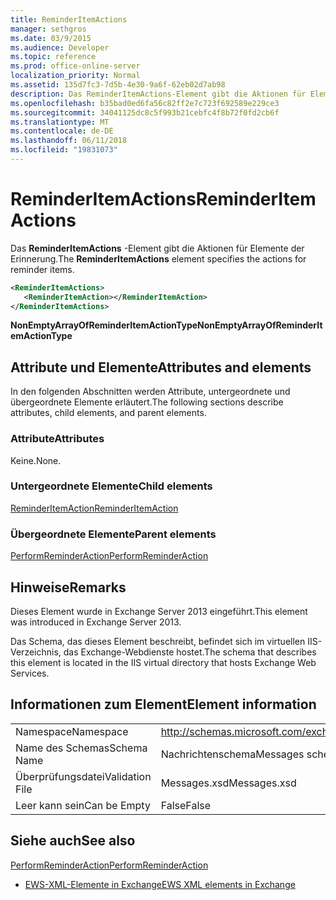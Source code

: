 ```yaml
---
title: ReminderItemActions
manager: sethgros
ms.date: 03/9/2015
ms.audience: Developer
ms.topic: reference
ms.prod: office-online-server
localization_priority: Normal
ms.assetid: 135d7fc3-7d5b-4e30-9a6f-62eb02d7ab98
description: Das ReminderItemActions-Element gibt die Aktionen für Elemente der Erinnerung.
ms.openlocfilehash: b35bad0ed6fa56c82ff2e7c723f692589e229ce3
ms.sourcegitcommit: 34041125dc8c5f993b21cebfc4f8b72f0fd2cb6f
ms.translationtype: MT
ms.contentlocale: de-DE
ms.lasthandoff: 06/11/2018
ms.locfileid: "19831073"
---
```

# <a name="reminderitemactions"></a><span data-ttu-id="ec628-103">ReminderItemActions</span><span class="sxs-lookup"><span data-stu-id="ec628-103">ReminderItemActions</span></span>

<span data-ttu-id="ec628-104">Das **ReminderItemActions** -Element gibt die Aktionen für Elemente der Erinnerung.</span><span class="sxs-lookup"><span data-stu-id="ec628-104">The **ReminderItemActions** element specifies the actions for reminder items.</span></span> 
  
```XML
<ReminderItemActions>
   <ReminderItemAction></ReminderItemAction>
</ReminderItemActions>
```

 <span data-ttu-id="ec628-105">**NonEmptyArrayOfReminderItemActionType**</span><span class="sxs-lookup"><span data-stu-id="ec628-105">**NonEmptyArrayOfReminderItemActionType**</span></span>
## <a name="attributes-and-elements"></a><span data-ttu-id="ec628-106">Attribute und Elemente</span><span class="sxs-lookup"><span data-stu-id="ec628-106">Attributes and elements</span></span>

<span data-ttu-id="ec628-107">In den folgenden Abschnitten werden Attribute, untergeordnete und übergeordnete Elemente erläutert.</span><span class="sxs-lookup"><span data-stu-id="ec628-107">The following sections describe attributes, child elements, and parent elements.</span></span>
  
### <a name="attributes"></a><span data-ttu-id="ec628-108">Attribute</span><span class="sxs-lookup"><span data-stu-id="ec628-108">Attributes</span></span>

<span data-ttu-id="ec628-109">Keine.</span><span class="sxs-lookup"><span data-stu-id="ec628-109">None.</span></span>
  
### <a name="child-elements"></a><span data-ttu-id="ec628-110">Untergeordnete Elemente</span><span class="sxs-lookup"><span data-stu-id="ec628-110">Child elements</span></span>

[<span data-ttu-id="ec628-111">ReminderItemAction</span><span class="sxs-lookup"><span data-stu-id="ec628-111">ReminderItemAction</span></span>](reminderitemaction.md)
  
### <a name="parent-elements"></a><span data-ttu-id="ec628-112">Übergeordnete Elemente</span><span class="sxs-lookup"><span data-stu-id="ec628-112">Parent elements</span></span>

[<span data-ttu-id="ec628-113">PerformReminderAction</span><span class="sxs-lookup"><span data-stu-id="ec628-113">PerformReminderAction</span></span>](performreminderaction.md)
  
## <a name="remarks"></a><span data-ttu-id="ec628-114">Hinweise</span><span class="sxs-lookup"><span data-stu-id="ec628-114">Remarks</span></span>

<span data-ttu-id="ec628-115">Dieses Element wurde in Exchange Server 2013 eingeführt.</span><span class="sxs-lookup"><span data-stu-id="ec628-115">This element was introduced in Exchange Server 2013.</span></span>
  
<span data-ttu-id="ec628-116">Das Schema, das dieses Element beschreibt, befindet sich im virtuellen IIS-Verzeichnis, das Exchange-Webdienste hostet.</span><span class="sxs-lookup"><span data-stu-id="ec628-116">The schema that describes this element is located in the IIS virtual directory that hosts Exchange Web Services.</span></span>
  
## <a name="element-information"></a><span data-ttu-id="ec628-117">Informationen zum Element</span><span class="sxs-lookup"><span data-stu-id="ec628-117">Element information</span></span>

|||
|:-----|:-----|
|<span data-ttu-id="ec628-118">Namespace</span><span class="sxs-lookup"><span data-stu-id="ec628-118">Namespace</span></span>  <br/> |http://schemas.microsoft.com/exchange/services/2006/messages  <br/> |
|<span data-ttu-id="ec628-119">Name des Schemas</span><span class="sxs-lookup"><span data-stu-id="ec628-119">Schema Name</span></span>  <br/> |<span data-ttu-id="ec628-120">Nachrichtenschema</span><span class="sxs-lookup"><span data-stu-id="ec628-120">Messages schema</span></span>  <br/> |
|<span data-ttu-id="ec628-121">Überprüfungsdatei</span><span class="sxs-lookup"><span data-stu-id="ec628-121">Validation File</span></span>  <br/> |<span data-ttu-id="ec628-122">Messages.xsd</span><span class="sxs-lookup"><span data-stu-id="ec628-122">Messages.xsd</span></span>  <br/> |
|<span data-ttu-id="ec628-123">Leer kann sein</span><span class="sxs-lookup"><span data-stu-id="ec628-123">Can be Empty</span></span>  <br/> |<span data-ttu-id="ec628-124">False</span><span class="sxs-lookup"><span data-stu-id="ec628-124">False</span></span>  <br/> |
   
## <a name="see-also"></a><span data-ttu-id="ec628-125">Siehe auch</span><span class="sxs-lookup"><span data-stu-id="ec628-125">See also</span></span>



[<span data-ttu-id="ec628-126">PerformReminderAction</span><span class="sxs-lookup"><span data-stu-id="ec628-126">PerformReminderAction</span></span>](performreminderaction.md)


- [<span data-ttu-id="ec628-127">EWS-XML-Elemente in Exchange</span><span class="sxs-lookup"><span data-stu-id="ec628-127">EWS XML elements in Exchange</span></span>](ews-xml-elements-in-exchange.md)

